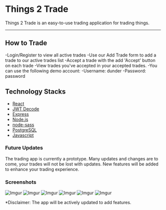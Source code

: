 # Things 2 Trade

Things 2 Trade is an easy-to-use trading application for trading things.

***

## How to Trade
-Login/Register to view all active trades
-Use our Add Trade form to add a trade to our active trades list
-Accept a trade with the add 'Accept' button on each trade
-View trades you've accepted in your accepted trades.
-You can use the following demo account:
-Username: dunder
-Password: password

## Technology Stacks

* [React](https://reactjs.org)
* [JWT Decode](https://jwt.io/)
* [Express](https://expressjs.com/)
* [Node.js](https://nodejs.org/en/)
* [node-sass](https://www.npmjs.com/package/node-sass)
* [PostgreSQL](https://www.postgresql.org)
* [Javascript](https://www.javascript.com)

### Future Updates

The trading app is currently a prototype. Many updates and changes are to come, your trades will not be lost with updates.
New features will be added to enhance your trading experience.


### Screenshots

![Imgur](https://i.imgur.com/OM8h3Ik.png)
![Imgur](https://i.imgur.com/XHbG6HB.png)
![Imgur](https://i.imgur.com/YtKhltA.png)
![Imgur](https://i.imgur.com/Nl8F05N.png)
![Imgur](https://i.imgur.com/aoO5S0A.png)
![Imgur](https://i.imgur.com/ccsNAHx.png)


*Disclaimer: The app will be actively updated to add features.
